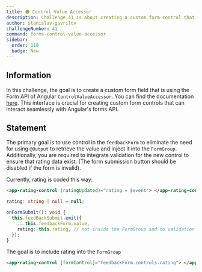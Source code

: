```yaml
---
title: 🟠 Control Value Accessor
description: Challenge 41 is about creating a custom form control that implements Control Value Accessor interface.
author: stanislav-gavrilov
challengeNumber: 41
command: forms-control-value-accessor
sidebar:
  order: 119
  badge: New
---
```


## Information

In this challenge, the goal is to create a custom form field that is using the Form API of Angular `ControlValueAccessor`. You can find the documentation [here](https://angular.io/api/forms/ControlValueAccessor). This interface is crucial for creating custom form controls that can interact seamlessly with Angular's forms API.

## Statement

The primary goal is to use control in the `feedbackForm` to eliminate the need for using `@Output` to retrieve the value and inject it into the `FormGroup`.
Additionally, you are required to integrate validation for the new control to ensure that rating data exist. (The form submission button should be disabled if the form is invalid).

Currently, rating is coded this way:

```html
<app-rating-control (ratingUpdated)="rating = $event"> </app-rating-control>
```

```ts
rating: string | null = null;

onFormSubmit(): void {
  this.feedBackSubmit.emit({
    ...this.feedbackForm.value,
    rating: this.rating, // not inside the FormGroup and no validation
  });
}
```

The goal is to include rating into the `FormGroup`

```html
<app-rating-control [formControl]="feedbackForm.controls.rating"> </app-rating-control>
```
